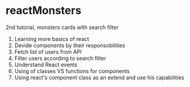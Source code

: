# reactMonsters
2nd tutorial, monsters cards with search filter

1. Learning more basics of react
2. Devide components by their responsobilities
3. Fetch list of users from API
4. Filter users according to search filter
5. Understand React events
6. Using of classes VS functions for components
7. Using react's component class as an extend and use his capabilities
